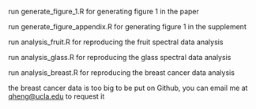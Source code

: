 run generate_figure_1.R for generating figure 1 in the paper

run generate_figure_appendix.R for generating figure 1 in the supplement

run analysis_fruit.R for reproducing the fruit spectral data analysis

run analysis_glass.R for reproducing the glass spectral data analysis

run analysis_breast.R for reproducing the breast cancer data analysis

the breast cancer data is too big to be put on Github, you can email me at qheng@ucla.edu to request it
